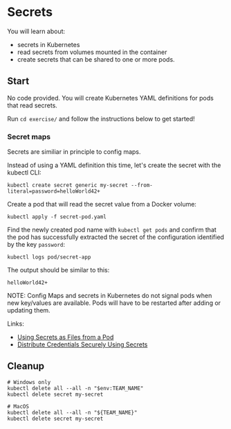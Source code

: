 # Secrets

You will learn about:

* secrets in Kubernetes
* read secrets from volumes mounted in the container
* create secrets that can be shared to one or more pods.

## Start

No code provided. You will create Kubernetes YAML definitions for pods that read secrets.

Run `cd exercise/` and follow the instructions below to get started!

### Secret maps

Secrets are similiar in principle to config maps.

Instead of using a YAML definition this time, let's create the secret with the kubectl CLI:

```console
kubectl create secret generic my-secret --from-literal=password=helloWorld42+
```

Create a pod that will read the secret value from a Docker volume:

```console
kubectl apply -f secret-pod.yaml
```

Find the newly created pod name with `kubectl get pods` and confirm that the pod has successfully extracted the secret of the configuration identified by the key `password`:

```console
kubectl logs pod/secret-app
```

The output should be similar to this:

```output
helloWorld42+
```

NOTE: Config Maps and secrets in Kubernetes do not signal pods when new key/values are available. Pods will have to be restarted after adding or updating them.

Links:

* [Using Secrets as Files from a Pod](https://kubernetes.io/docs/concepts/configuration/secret/#using-secrets-as-files-from-a-pod)
* [Distribute Credentials Securely Using Secrets](https://kubernetes.io/docs/tasks/inject-data-application/distribute-credentials-secure/#create-a-secret)

## Cleanup

```console
# Windows only
kubectl delete all --all -n "$env:TEAM_NAME"
kubectl delete secret my-secret

# MacOS
kubectl delete all --all -n "${TEAM_NAME}"
kubectl delete secret my-secret
```
